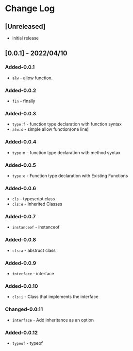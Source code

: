 # Change Log

## [Unreleased]

- Initial release

## [0.0.1] - 2022/04/10

### Added-0.0.1

- `alw` - allow function.

### Added-0.0.2

- `fin` - finally

### Added-0.0.3

- `type:f` - function type declaration with function syntax
- `alw:s` - simple allow function(one line)

### Added-0.0.4

- `type:m` - function type declaration with method syntax

### Added-0.0.5

- `type:e` - Function type declaration with Existing Functions

### Added-0.0.6

- `cls` - typescript class
- `cls:e` - Inherited Classes

### Added-0.0.7

- `instanceof` - instanceof

### Added-0.0.8

- `cls:a` - abstruct class

### Added-0.0.9

- `interface` - interface

### Added-0.0.10

- `cls:i` - Class that implements the interface

### Changed-0.0.11

- `interface` - Add inheritance as an option

### Added-0.0.12

- `typeof` - typeof